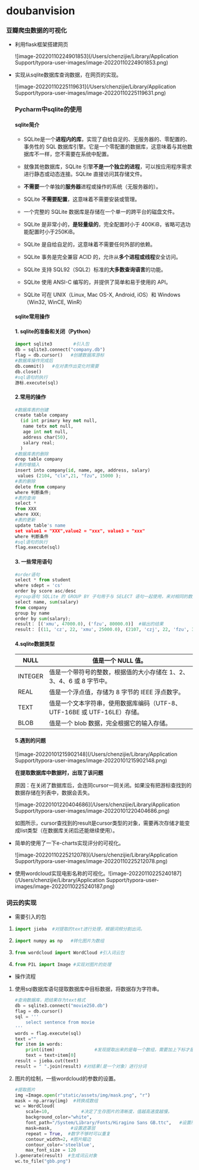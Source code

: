 # doubanvision
 ### 豆瓣爬虫数据的可视化

- 利用flask框架搭建网页

  ![image-20220110224901853](/Users/chenzijie/Library/Application Support/typora-user-images/image-20220110224901853.png)

- 实现从sqlite数据库查询数据，在网页的实现。

  ![image-20220110225119631](/Users/chenzijie/Library/Application Support/typora-user-images/image-20220110225119631.png)

  ### Pycharm中sqlite的使用

  #### sqlite简介

  - SQLite是一个**进程内的库**，实现了自给自足的、无服务器的、零配置的、事务性的 SQL 数据库引擎。它是一个零配置的数据库，这意味着与其他数据库不一样，您不需要在系统中配置。

  - 就像其他数据库，SQLite 引擎**不是一个独立的进程**，可以按应用程序需求进行静态或动态连接。SQLite 直接访问其存储文件。
  - **不需要**一个单独的**服务器**进程或操作的系统（无服务器的）。
  - SQLite **不需要配置**，这意味着不需要安装或管理。
  - 一个完整的 SQLite 数据库是存储在一个单一的跨平台的磁盘文件。
  - SQLite 是非常小的，**是轻量级的**，完全配置时小于 400KiB，省略可选功能配置时小于250KiB。
  - SQLite 是自给自足的，这意味着不需要任何外部的依赖。
  - SQLite 事务是完全兼容 ACID 的，允许从**多个进程或线程**安全访问。
  - SQLite 支持 SQL92（SQL2）标准的**大多数查询语言**的功能。
  - SQLite 使用 ANSI-C 编写的，并提供了简单和易于使用的 API。
  - SQLite 可在 UNIX（Linux, Mac OS-X, Android, iOS）和 Windows（Win32, WinCE, WinR）

  #### sqlite常用操作

  #### 1. sqlite的准备和关闭（Python）

  ```python
  import sqlite3  		#引入包
  db = sqlite3.connect("company.db")
  flag = db.cursor()   #创建数据库游标
  #数据库操作完成后
  db.commit()   #在对表作出变化时需要
  db.close()
  #sql语句的执行
  游标.execute(sql)
  ```

  #### 2.常用的操作

  ```python
  #数据库表的创建
  create table company 
  	(id int primary key not null,
     name tetx not null,
     age int not null,
     address char(50),
     salary real;
    )
  #数据库表的删除
  drop table company
  #表的增插入
  insert into company(id, name, age, address, salary)
   values (2104, "clx",21, "fzu", 15000 );
  #表的删除
  delete from company
  where 判断条件;
  #表的查询
  select *
  from XXX
  where XXX;
  #表的更新
  update table's name
  set value1 = "XXX",value2 = "xxx", value3 = "xxx"
  where 判断条件
  #sql语句的执行
  flag.execute(sql)
  ```

  #### 3. 一些常用语句

  ```python
  #order语句
  select * from student 
  where sdept = 'cs'
  order by score asc/desc
  #group语句 SQLite 的 GROUP BY 子句用于与 SELECT 语句一起使用，来对相同的数据进行分组。
  select name, sum(salary)
  from company
  group by name
  order by sum(salary);   
  result： [('xmu', 47000.0), ('fzu', 80000.0)]  #输出的结果
  result： [(11, 'cz', 22, 'xmu', 25000.0), (2107, 'czj', 22, 'fzu', 30000.0)] #输出的结果 select *。因为有group的存在，对结果进行分组
  
  ```

  #### 4.sqlite数据类型

  | NULL    | 值是一个 NULL 值。                                           |
  | ------- | ------------------------------------------------------------ |
  | INTEGER | 值是一个带符号的整数，根据值的大小存储在 1、2、3、4、6 或 8 字节中。 |
  | REAL    | 值是一个浮点值，存储为 8 字节的 IEEE 浮点数字。              |
  | TEXT    | 值是一个文本字符串，使用数据库编码（UTF-8、UTF-16BE 或 UTF-16LE）存储。 |
  | BLOB    | 值是一个 blob 数据，完全根据它的输入存储。                   |

  #### 5.遇到的问题

  ![image-20220101215902148](/Users/chenzijie/Library/Application Support/typora-user-images/image-20220101215902148.png)

  **在提取数据库中数据时，出现了该问题**

  原因：在关闭了数据库后，会连同cursor一同关闭。如果没有把游标查找到的数据存储在列表中，数据会丢失。

  ![image-20220101220404686](/Users/chenzijie/Library/Application Support/typora-user-images/image-20220101220404686.png)

  如图所示，cursor查找到的result是cursor类型的对象，需要再次存储才能变成list类型（在数据库关闭后还能继续使用）。

- 简单的使用了一下e-charts实现评分的可视化。

  ![image-20220110225212078](/Users/chenzijie/Library/Application Support/typora-user-images/image-20220110225212078.png)

- 使用wordcloud实现电影名称的可视化。![image-20220110225240187](/Users/chenzijie/Library/Application Support/typora-user-images/image-20220110225240187.png)

### 词云的实现

- 需要引入的包

1. ```python
   import jieba  #对提取的text进行处理，根据词频分割出词。
   ```

2. ```python
   import numpy as np   #转化图片为数组
   ```

3. ```python
   from wordcloud import WordCloud #引入词云包
   ```

4. ```python
   from PIL import Image #实现对图片的处理
   ```

- 操作流程

1. 使用sql数据库语句提取数据库中目标数据，将数据存为字符串。

   ```python
   #查询数据库，把结果存为text格式
   db = sqlite3.connect("movie250.db")
   flag = db.cursor()
   sql = '''
       select sentence from movie
   '''
   words = flag.execute(sql)
   text =""
   for item in words:
       print(item)    			 #发现提取出来的是每一个数组，需要加上下标才是获取内容。
       text = text+item[0]  
   result = jieba.cut(text) 
   result = " ".join(result) #对结果(是一个对象）进行分词
   ```

2. 图片的绘制，一些wordcloud的参数的设置。

   ```python
   #提取图片
   img =Image.open(r"static/assets/img/mask.png", "r")
   mask = np.array(img)  #转换成数组
   wc = WordCloud(
       scale=10,  			#决定了生存图片的清晰度，值越高速度越慢。
       background_color="white",
       font_path="/System/Library/Fonts/Hiragino Sans GB.ttc",   #设置所识别text的字体
       mask=mask,		#设置遮罩层
       repeat = True,  #数字不够时可以重复
       contour_width=2, #图片瞄边
       contour_color='steelblue',
       max_font_size = 120
   ).generate(result)  #生成词云对象
   wc.to_file("gbb.png") 
   ```

   

